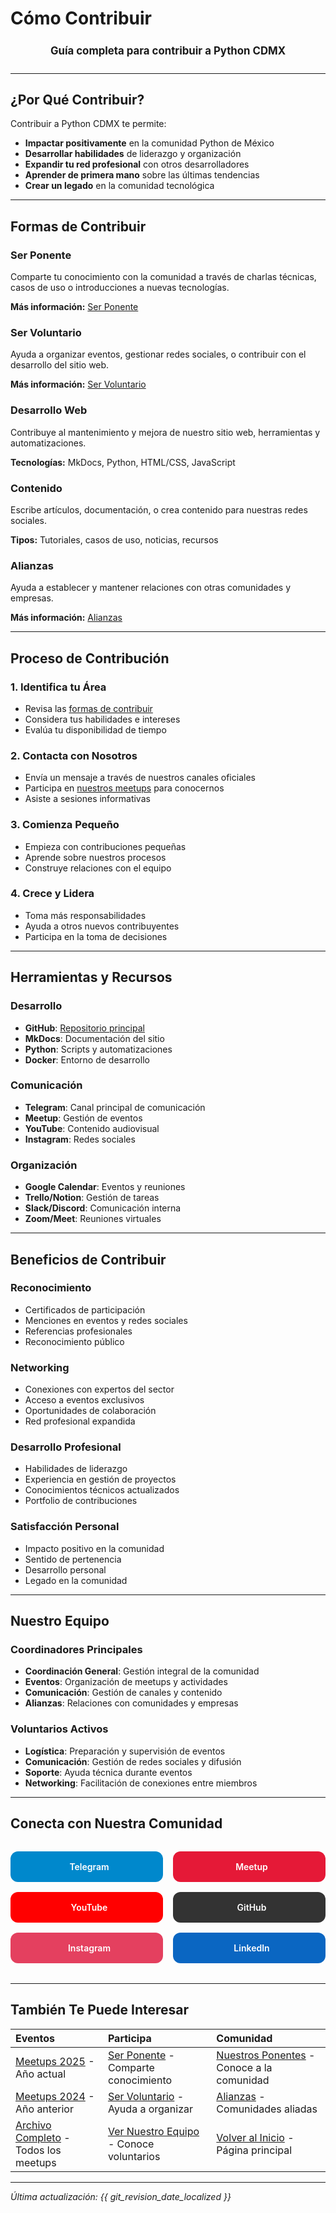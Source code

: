 # Cómo Contribuir <i class="fas fa-hands-helping"></i>

<div align="center" style="font-size: 1.2em; margin: 1.5em 0;">
  <b>Guía completa para contribuir a Python CDMX</b>
</div>

---

## <i class="fas fa-heart"></i> ¿Por Qué Contribuir?

Contribuir a Python CDMX te permite:

- **Impactar positivamente** en la comunidad Python de México
- **Desarrollar habilidades** de liderazgo y organización
- **Expandir tu red profesional** con otros desarrolladores
- **Aprender de primera mano** sobre las últimas tendencias
- **Crear un legado** en la comunidad tecnológica

---

## <i class="fas fa-route"></i> Formas de Contribuir

### <i class="fas fa-microphone"></i> Ser Ponente
Comparte tu conocimiento con la comunidad a través de charlas técnicas, casos de uso o introducciones a nuevas tecnologías.

**Más información:** [Ser Ponente](/comunidad/ponentes)

### <i class="fas fa-hands-helping"></i> Ser Voluntario
Ayuda a organizar eventos, gestionar redes sociales, o contribuir con el desarrollo del sitio web.

**Más información:** [Ser Voluntario](/comunidad/voluntarios)

### <i class="fas fa-code"></i> Desarrollo Web
Contribuye al mantenimiento y mejora de nuestro sitio web, herramientas y automatizaciones.

**Tecnologías:** MkDocs, Python, HTML/CSS, JavaScript

### <i class="fas fa-share-alt"></i> Contenido
Escribe artículos, documentación, o crea contenido para nuestras redes sociales.

**Tipos:** Tutoriales, casos de uso, noticias, recursos

### <i class="fas fa-handshake"></i> Alianzas
Ayuda a establecer y mantener relaciones con otras comunidades y empresas.

**Más información:** [Alianzas](/comunidad/alianzas)

---

## <i class="fas fa-clipboard-list"></i> Proceso de Contribución

### 1. <i class="fas fa-search"></i> Identifica tu Área
- Revisa las [formas de contribuir](#formas-de-contribuir)
- Considera tus habilidades e intereses
- Evalúa tu disponibilidad de tiempo

### 2. <i class="fas fa-comments"></i> Contacta con Nosotros
- Envía un mensaje a través de nuestros canales oficiales
- Participa en [nuestros meetups](/meetups/) para conocernos
- Asiste a sesiones informativas

### 3. <i class="fas fa-rocket"></i> Comienza Pequeño
- Empieza con contribuciones pequeñas
- Aprende sobre nuestros procesos
- Construye relaciones con el equipo

### 4. <i class="fas fa-star"></i> Crece y Lidera
- Toma más responsabilidades
- Ayuda a otros nuevos contribuyentes
- Participa en la toma de decisiones

---

## <i class="fas fa-tools"></i> Herramientas y Recursos

### <i class="fas fa-code"></i> Desarrollo
- **GitHub**: [Repositorio principal](https://github.com/PythonMexico/pythonCDMX)
- **MkDocs**: Documentación del sitio
- **Python**: Scripts y automatizaciones
- **Docker**: Entorno de desarrollo

### <i class="fas fa-share-alt"></i> Comunicación
- **Telegram**: Canal principal de comunicación
- **Meetup**: Gestión de eventos
- **YouTube**: Contenido audiovisual
- **Instagram**: Redes sociales

### <i class="fas fa-calendar"></i> Organización
- **Google Calendar**: Eventos y reuniones
- **Trello/Notion**: Gestión de tareas
- **Slack/Discord**: Comunicación interna
- **Zoom/Meet**: Reuniones virtuales

---

## <i class="fas fa-gift"></i> Beneficios de Contribuir

### <i class="fas fa-certificate"></i> Reconocimiento
- Certificados de participación
- Menciones en eventos y redes sociales
- Referencias profesionales
- Reconocimiento público

### <i class="fas fa-network-wired"></i> Networking
- Conexiones con expertos del sector
- Acceso a eventos exclusivos
- Oportunidades de colaboración
- Red profesional expandida

### <i class="fas fa-graduation-cap"></i> Desarrollo Profesional
- Habilidades de liderazgo
- Experiencia en gestión de proyectos
- Conocimientos técnicos actualizados
- Portfolio de contribuciones

### <i class="fas fa-heart"></i> Satisfacción Personal
- Impacto positivo en la comunidad
- Sentido de pertenencia
- Desarrollo personal
- Legado en la comunidad

---

## <i class="fas fa-users"></i> Nuestro Equipo

### <i class="fas fa-star"></i> Coordinadores Principales
- **Coordinación General**: Gestión integral de la comunidad
- **Eventos**: Organización de meetups y actividades
- **Comunicación**: Gestión de canales y contenido
- **Alianzas**: Relaciones con comunidades y empresas

### <i class="fas fa-users"></i> Voluntarios Activos
- **Logística**: Preparación y supervisión de eventos
- **Comunicación**: Gestión de redes sociales y difusión
- **Soporte**: Ayuda técnica durante eventos
- **Networking**: Facilitación de conexiones entre miembros

---

## <i class="fas fa-link"></i> Conecta con Nuestra Comunidad

<div class="community-links" style="display: grid; grid-template-columns: repeat(auto-fit, minmax(200px, 1fr)); gap: 1rem; margin: 2rem 0;">
    <a href="https://t.me/PythonCDMX" target="_blank" rel="noopener noreferrer" style="background: #0088cc; color: white; padding: 1rem; border-radius: 12px; text-decoration: none; text-align: center; font-weight: 600; transition: all 0.3s ease; display: flex; align-items: center; justify-content: center; gap: 0.5rem;">
        <i class="fab fa-telegram"></i> Telegram
    </a>
    <a href="https://www.meetup.com/python-mexico" target="_blank" rel="noopener noreferrer" style="background: #e51937; color: white; padding: 1rem; border-radius: 12px; text-decoration: none; text-align: center; font-weight: 600; transition: all 0.3s ease; display: flex; align-items: center; justify-content: center; gap: 0.5rem;">
        <i class="fab fa-meetup"></i> Meetup
    </a>
    <a href="https://www.youtube.com/@PythonMexico" target="_blank" rel="noopener noreferrer" style="background: #ff0000; color: white; padding: 1rem; border-radius: 12px; text-decoration: none; text-align: center; font-weight: 600; transition: all 0.3s ease; display: flex; align-items: center; justify-content: center; gap: 0.5rem;">
        <i class="fab fa-youtube"></i> YouTube
    </a>
    <a href="https://github.com/PythonMexico/pythonCDMX" target="_blank" rel="noopener noreferrer" style="background: #333; color: white; padding: 1rem; border-radius: 12px; text-decoration: none; text-align: center; font-weight: 600; transition: all 0.3s ease; display: flex; align-items: center; justify-content: center; gap: 0.5rem;">
        <i class="fab fa-github"></i> GitHub
    </a>
    <a href="https://www.instagram.com/pythoncdmx/" target="_blank" rel="noopener noreferrer" style="background: #E4405F; color: white; padding: 1rem; border-radius: 12px; text-decoration: none; text-align: center; font-weight: 600; transition: all 0.3s ease; display: flex; align-items: center; justify-content: center; gap: 0.5rem;">
        <i class="fab fa-instagram"></i> Instagram
    </a>
    <a href="https://www.linkedin.com/groups/13126454/" target="_blank" rel="noopener noreferrer" style="background: #0A66C2; color: white; padding: 1rem; border-radius: 12px; text-decoration: none; text-align: center; font-weight: 600; transition: all 0.3s ease; display: flex; align-items: center; justify-content: center; gap: 0.5rem;">
        <i class="fab fa-linkedin"></i> LinkedIn
    </a>
</div>

---

## <i class="fas fa-star"></i> También Te Puede Interesar

| <i class="fas fa-calendar"></i> **Eventos** | <i class="fas fa-microphone"></i> **Participa** | <i class="fas fa-users"></i> **Comunidad** |
|:---|:---|:---|
| [Meetups 2025](/meetups/2025/) - Año actual | [Ser Ponente](/comunidad/ponentes) - Comparte conocimiento | [Nuestros Ponentes](/comunidad/ponentes) - Conoce a la comunidad |
| [Meetups 2024](/meetups/2024/) - Año anterior | [Ser Voluntario](/comunidad/voluntarios) - Ayuda a organizar | [Alianzas](/comunidad/alianzas) - Comunidades aliadas |
| [Archivo Completo](/meetups/) - Todos los meetups | [Ver Nuestro Equipo](#nuestro-equipo) - Conoce voluntarios | [Volver al Inicio](/) - Página principal |

---

*<i class="fas fa-clock"></i> Última actualización: {{ git_revision_date_localized }}*
